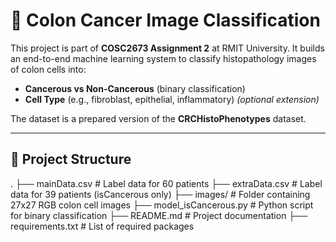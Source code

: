 # 🧬 Colon Cancer Image Classification

This project is part of **COSC2673 Assignment 2** at RMIT University. It builds an end-to-end machine learning system to classify histopathology images of colon cells into:

- **Cancerous vs Non-Cancerous** (binary classification)
- **Cell Type** (e.g., fibroblast, epithelial, inflammatory) *(optional extension)*

The dataset is a prepared version of the **CRCHistoPhenotypes** dataset.

---

## 📁 Project Structure

. ├── mainData.csv # Label data for 60 patients ├── extraData.csv # Label data for 39 patients (isCancerous only) ├── images/ # Folder containing 27x27 RGB colon cell images ├── model_isCancerous.py # Python script for binary classification ├── README.md # Project documentation ├── requirements.txt # List of required packages
